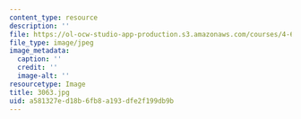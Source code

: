```yaml
---
content_type: resource
description: ''
file: https://ol-ocw-studio-app-production.s3.amazonaws.com/courses/4-614-religious-architecture-and-islamic-cultures-fall-2002/a581327ed18b6fb8a193dfe2f199db9b_3063.jpg
file_type: image/jpeg
image_metadata:
  caption: ''
  credit: ''
  image-alt: ''
resourcetype: Image
title: 3063.jpg
uid: a581327e-d18b-6fb8-a193-dfe2f199db9b
---
```

